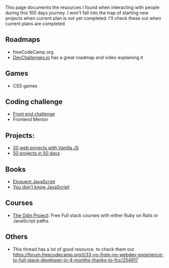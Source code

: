This page documents the resources I found when interacting with people during this 100 days journey. I won't fall into the trap of starting new projects when current plan is not yet completed. I'll check these out when current plans are completed

## Roadmaps

- freeCodeCamp.org
- [DevChallenges.io](https://devchallenges.io/learn/tutorial/web-developer-roadmap-2021) has a great roadmap and video explaining it

## Games

- CSS games

## Coding challenge

- [Front end challenge](https://github.com/felipefialho/frontend-challenges)
- Frontend Mentor

## Projects:

- [20 web projects with Vanilla JS](https://github.com/bradtraversy/vanillawebprojects)
- [50 projects in 50 days](https://github.com/bradtraversy/50projects50days)

## Books

- [Eloquent JavaScript](https://eloquentjavascript.net)
- [You don't know JavaScript](https://github.com/getify/You-Dont-Know-JS)

## Courses

- [The Odin Project](theodinproject.com): Free Full stack courses with either Ruby on Rails or JavaScript paths.

## Others

- This thread has a lot of good resource. to check them out https://forum.freecodecamp.org/t/33-yo-from-no-webdev-experience-to-full-stack-developer-in-4-months-thanks-to-fcc/254917
